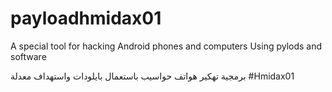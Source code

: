 # payloadhmidax01

A special tool for hacking Android phones and computers
Using pylods and software

برمجية تهكير هواتف حواسيب باستعمال بايلودات واستهداف 
معدلة 
#Hmidax01
